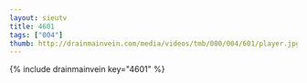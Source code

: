 ```yaml
--- 
layout: sieutv
title: 4601
tags: ["004"]
thumb: http://drainmainvein.com/media/videos/tmb/000/004/601/player.jpg
---
```

{% include drainmainvein key="4601" %} 
